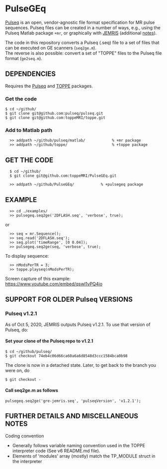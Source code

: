 # PulseGEq

[Pulseq](http://pulseq.github.io/) 
is an open, vendor-agnostic file format specification for MR pulse sequences.
Pulseq files can be created in a number of ways, e.g., using the Pulseq Matlab package `+mr`, or graphically with 
[JEMRIS](http://jemris.org/) 
(additional [notes](JEMRIS.md)).

The code in this repository converts a Pulseq (.seq) file to a set of files that can be executed on GE scanners (`seq2ge.m`).  
The reverse is also possible: convert a set of "TOPPE" files to the Pulseq file format (`ge2seq.m`).


## DEPENDENCIES

Requires the 
[Pulseq](http://pulseq.github.io/)
and
[TOPPE](https://toppemri.github.io/)
packages.

### Get the code
```
$ cd ~/github/
$ git clone git@github.com:pulseq/pulseq.git
$ git clone git@github.com:toppeMRI/toppe.git
```

### Add to Matlab path
```
  >> addpath ~/github/pulseq/matlab/            % +mr package
  >> addpath ~/github/toppe/                    % +toppe package
```


## GET THE CODE

```
  $ cd ~/github/
  $ git clone git@github.com:toppeMRI/PulseGEq.git
```

```
  >> addpath ~/github/PulseGEq/            % +pulsegeq package
```



## EXAMPLE

```
  >> cd ./examples/
  >> pulsegeq.seq2ge('2DFLASH.seq', 'verbose', true);
```
or
```
  >> seq = mr.Sequence();
  >> seq.read('2DFLASH.seq');
  >> seq.plot('timeRange', [0 0.04]);
  >> pulsegeq.seq2ge(seq, 'verbose', true);
```

To display sequence:
```
  >> nModsPerTR = 3;
  >> toppe.playseq(nModsPerTR);

```

Screen capture of this example: https://www.youtube.com/embed/qswI1vPQ4io


## SUPPORT FOR OLDER Pulseq VERSIONS


### Pulseq v1.2.1

As of Oct 5, 2020, JEMRIS outputs Pulseq v1.2.1.
To use that version of Pulseq, do:


#### Set your clone of the Pulseq repo to v1.2.1

```
$ cd ~/github/pulseq/
$ git checkout 74eb4c06d66ca60a6a6d8548d3ccc1584bca0b98
```
The clone is now in a detached state. Later, to get back to the branch you were on, do
```
$ git checkout -
```

#### Call seq2ge.m as follows
```
pulsegeq.seq2ge('gre-jemris.seq', 'pulseqVersion', 'v1.2.1');
```


## FURTHER DETAILS AND MISCELLANEOUS NOTES

Coding convention
   * Generally follows variable naming convention used in the TOPPE interpreter code (See v6 README.md file).
   * Elements of 'modules' array (mostly) match the TP_MODULE struct in the interpreter

